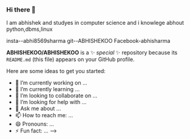 ### Hi there 👋

I am abhishek 
and studyes in computer science
 and i knowlege abhout python,dbms,linux

 insta--abhi8569sharma
 git--ABHISHEKOO
 Facebook-abhisharma
 
**ABHISHEKOO/ABHISHEKOO** is a ✨ _special_ ✨ repository because its `README.md` (this file) appears on your GitHub profile.

Here are some ideas to get you started:

- 🔭 I’m currently working on ...
- 🌱 I’m currently learning ...
- 👯 I’m looking to collaborate on ...
- 🤔 I’m looking for help with ...
- 💬 Ask me about ...
- 📫 How to reach me: ...
- 😄 Pronouns: ...
- ⚡ Fun fact: ...
-->
